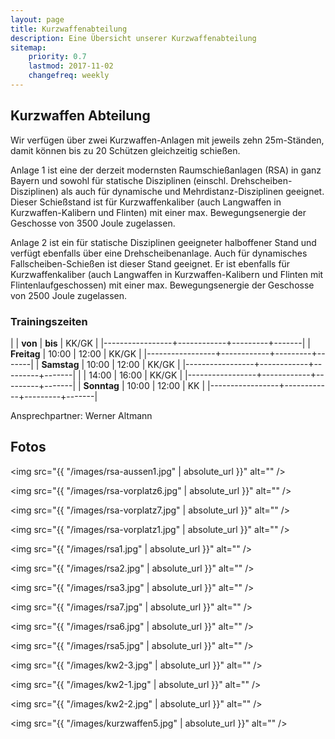 ```yaml
---
layout: page
title: Kurzwaffenabteilung
description: Eine Übersicht unserer Kurzwaffenabteilung
sitemap:
    priority: 0.7
    lastmod: 2017-11-02
    changefreq: weekly
---
```


## Kurzwaffen Abteilung

Wir verfügen über zwei Kurzwaffen-Anlagen mit jeweils zehn 25m-Ständen, damit können bis zu 20 Schützen gleichzeitig schießen.

Anlage 1 ist eine der derzeit modernsten Raumschießanlagen (RSA)  in ganz Bayern und sowohl für statische Disziplinen (einschl. Drehscheiben-Disziplinen) als auch für dynamische und Mehrdistanz-Disziplinen geeignet. Dieser Schießstand ist für Kurzwaffenkaliber (auch Langwaffen in Kurzwaffen-Kalibern und Flinten) mit einer max. Bewegungsenergie der Geschosse von 3500 Joule zugelassen.

Anlage 2 ist ein für statische Disziplinen geeigneter halboffener Stand und verfügt ebenfalls über eine Drehscheibenanlage. Auch für dynamisches Fallscheiben-Schießen ist dieser Stand geeignet. Er ist ebenfalls für Kurzwaffenkaliber (auch Langwaffen in Kurzwaffen-Kalibern und Flinten mit Flintenlaufgeschossen) mit einer max. Bewegungsenergie der Geschosse von 2500 Joule zugelassen.

### Trainingszeiten

|                 |   **von**  | **bis** | KK/GK |
|-----------------+------------+---------+-------|
| **Freitag**     |    10:00   |  12:00  | KK/GK |
|-----------------+------------+---------+-------|
| **Samstag**     |    10:00   |  12:00  | KK/GK |
|-----------------+------------+---------+-------|
|                 |    14:00   |  16:00  | KK/GK |
|-----------------+------------+---------+-------|
| **Sonntag**     |    10:00   |  12:00  | KK    |
|-----------------+------------+---------+-------|

Ansprechpartner: Werner Altmann

<h2 id="fotos">Fotos</h2>

<span class="image fit"><img src="{{ "/images/rsa-aussen1.jpg" | absolute_url }}" alt="" /></span>

<span class="image fit"><img src="{{ "/images/rsa-vorplatz6.jpg" | absolute_url }}" alt="" /></span>

<span class="image fit"><img src="{{ "/images/rsa-vorplatz7.jpg" | absolute_url }}" alt="" /></span>

<span class="image fit"><img src="{{ "/images/rsa-vorplatz1.jpg" | absolute_url }}" alt="" /></span>

<span class="image fit"><img src="{{ "/images/rsa1.jpg" | absolute_url }}" alt="" /></span>

<span class="image left"><img src="{{ "/images/rsa2.jpg" | absolute_url }}" alt="" /></span>

<span class="image right"><img src="{{ "/images/rsa3.jpg" | absolute_url }}" alt="" /></span>

<span class="image fit"><img src="{{ "/images/rsa7.jpg" | absolute_url }}" alt="" /></span>

<span class="image fit"><img src="{{ "/images/rsa6.jpg" | absolute_url }}" alt="" /></span>

<span class="image fit"><img src="{{ "/images/rsa5.jpg" | absolute_url }}" alt="" /></span>

<span class="image fit"><img src="{{ "/images/kw2-3.jpg" | absolute_url }}" alt="" /></span>

<span class="image fit"><img src="{{ "/images/kw2-1.jpg" | absolute_url }}" alt="" /></span>

<span class="image fit"><img src="{{ "/images/kw2-2.jpg" | absolute_url }}" alt="" /></span>

<span class="image fit"><img src="{{ "/images/kurzwaffen5.jpg" | absolute_url }}" alt="" /></span>
